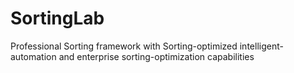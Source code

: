 # SortingLab
Professional Sorting framework with Sorting-optimized intelligent-automation and enterprise sorting-optimization capabilities
